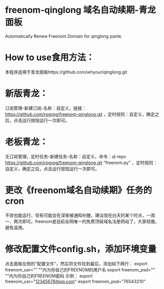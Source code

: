 # freenom-qinglong 域名自动续期-青龙面板
Automatically Renew Freenom Domain for qinglong panle.
# How to use食用方法：
本程序适用于青龙面板https://github.com/whyour/qinglong.git
# 新版青龙：
订阅管理-新建订阅-名称：自定义，链接：https://github.com/rpgrpg/freenom-qinglong.git ，定时规则：自定义，确定之后，点击运行按钮运行一次即可。
# 老板青龙：
无订阅管理，定时任务-新建任务-名称：自定义，命令：ql repo https://github.com/rpgrpg/freenom-qinglong.git "freenom.py" ，定时规则：自定义，确定之后，点击运行按钮运行一次即可。
# 更改《freenom域名自动续期》任务的cron
不改也能运行，但有可能会在深夜被通知吵醒，建议改在白天的某个时点，一周一、两次即可。freenom是目前全网唯一的免费顶级域名注册网站了，大家轻撸，避免滥用。
# 修改配置文件config.sh，添加环境变量
点击面板左侧的“配置文件”，然后将文件拉到最后，添加如下两行：
export freenom_usr=""   ""内为你自己的FREENOM的用户名
export freenom_psd=""   ""内为你自己的FREENOM密码
示例：
export freenom_usr="12345678@qq.com"
export freenom_psd="76543210"

